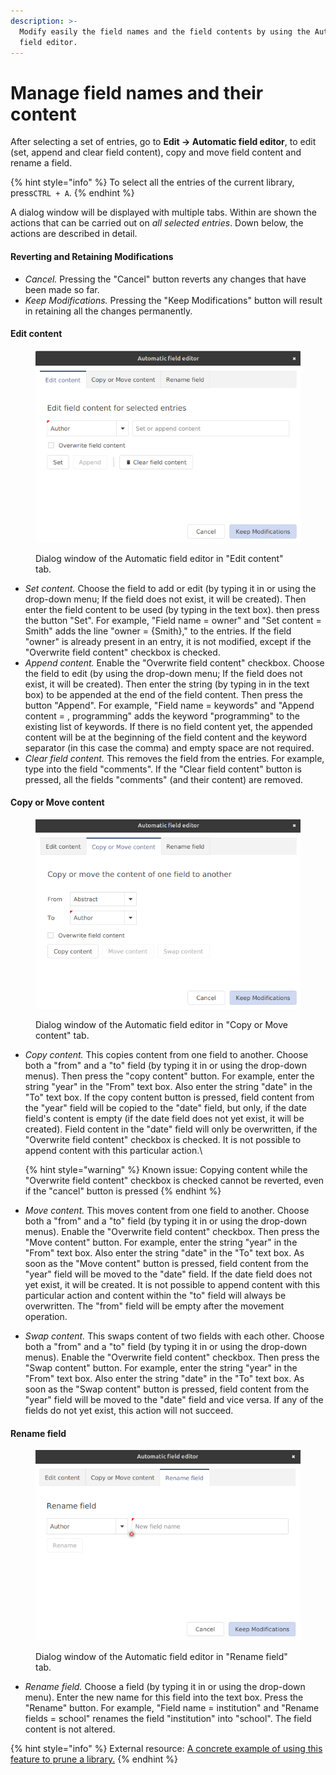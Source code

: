 ```yaml
---
description: >-
  Modify easily the field names and the field contents by using the Automatic
  field editor.
---
```


# Manage field names and their content

After selecting a set of entries, go to **Edit → Automatic field editor**, to edit (set, append and clear field content), copy and move field content and rename a field.

{% hint style="info" %}
​To select all the entries of the current library, press`CTRL + A`.
{% endhint %}

A dialog window will be displayed with multiple tabs. Within are shown the actions that can be carried out on _all selected entries_. Down below, the actions are described in detail.

#### Reverting and Retaining Modifications&#x20;

* _Cancel._ Pressing the "Cancel" button reverts any changes that have been made so far.
* _Keep Modifications._ Pressing the "Keep Modifications" button will result in retaining all the changes permanently.

#### Edit content

<figure><img src="../.gitbook/assets/Automatic_Field_Editor_Edit_Light.png" alt=""><figcaption><p>Dialog window of the Automatic field editor in "Edit content" tab.</p></figcaption></figure>

* _Set content._ Choose the field to add or edit (by typing it in or using the drop-down menu; If the field does not exist, it will be created). Then enter the field content to be used (by typing in the text box). then press the button "Set". For example, "Field name = owner" and "Set content = Smith" adds the line "owner = {Smith}," to the entries. If the field "owner" is already present in an entry, it is not modified, except if the "Overwrite field content" checkbox is checked.
* _Append content._ Enable the "Overwrite field content" checkbox. Choose the field to edit (by using the drop-down menu; If the field does not exist, it will be created). Then enter the string (by typing in in the text box) to be appended at the end of the field content. Then press the button "Append". For example, "Field name = keywords" and "Append content = , programming" adds the keyword "programming" to the existing list of keywords. If there is no field content yet, the appended content will be at the beginning of the field content and the keyword separator (in this case the comma) and empty space are not required.
* _Clear field content._ This removes the field from the entries. For example, type into the field "comments". If the "Clear field content" button is pressed, all the fields "comments" (and their content) are removed.

#### Copy or Move content

<figure><img src="../.gitbook/assets/Automatic_Field_Editor_Copy_Move_Swap_Light.png" alt=""><figcaption><p>Dialog window of the Automatic field editor in "Copy or Move content" tab.</p></figcaption></figure>

*   _Copy content._ This copies content from one field to another. Choose both a "from" and a "to" field (by typing it in or using the drop-down menus). Then press the "copy content" button. For example, enter the string "year" in the "From" text box. Also enter the string "date" in the "To" text box. If the copy content button is pressed, field content from the "year" field will be copied to the "date" field, but only, if the date field's content is empty (if the date field does not yet exist, it will be created). Field content in the "date" field will only be overwritten, if the "Overwrite field content" checkbox is checked. It is not possible to append content with this particular action.\


    {% hint style="warning" %}
    Known issue: Copying content while the "Overwrite field content" checkbox is checked cannot be reverted, even if the "cancel" button is pressed
    {% endhint %}
* _Move content._ This moves content from one field to another. Choose both a "from" and a "to" field (by typing it in or using the drop-down menus). Enable the "Overwrite field content" checkbox. Then press the "Move content" button. For example, enter the string "year" in the "From" text box. Also enter the string "date" in the "To" text box. As soon as the "Move content" button is pressed, field content from the "year" field will be moved to the "date" field. If the date field does not yet exist, it will be created. It is not possible to append content with this particular action and content within the "to" field will always be overwritten. The "from" field will be empty after the movement operation.
* _Swap content._ This swaps content of two fields with each other. Choose both a "from" and a "to" field (by typing it in or using the drop-down menus). Enable the "Overwrite field content" checkbox. Then press the "Swap content" button. For example, enter the string "year" in the "From" text box. Also enter the string "date" in the "To" text box. As soon as the "Swap content" button is pressed, field content from the "year" field will be moved to the "date" field and vice versa. If any of the fields do not yet exist, this action will not succeed.

#### Rename field

<figure><img src="../.gitbook/assets/Automatic_Field_Editor_Rename_Field_Light.png" alt=""><figcaption><p>Dialog window of the Automatic field editor in "Rename field" tab.</p></figcaption></figure>

* _Rename field._ Choose a field (by typing it in or using the drop-down menu). Enter the new name for this field into the text box. Press the "Rename" button. For example, "Field name = institution" and "Rename fields = school" renames the field "institution" into "school". The field content is not altered.​

{% hint style="info" %}
External resource: [A concrete example of using this feature to prune a library.​](http://tex.my/pruning-bib-files-with-jabref/)
{% endhint %}
